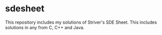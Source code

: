 # sdesheet
This repository includes my solutions of Striver's SDE Sheet. 
This includes solutions in any from C, C++ and Java.
